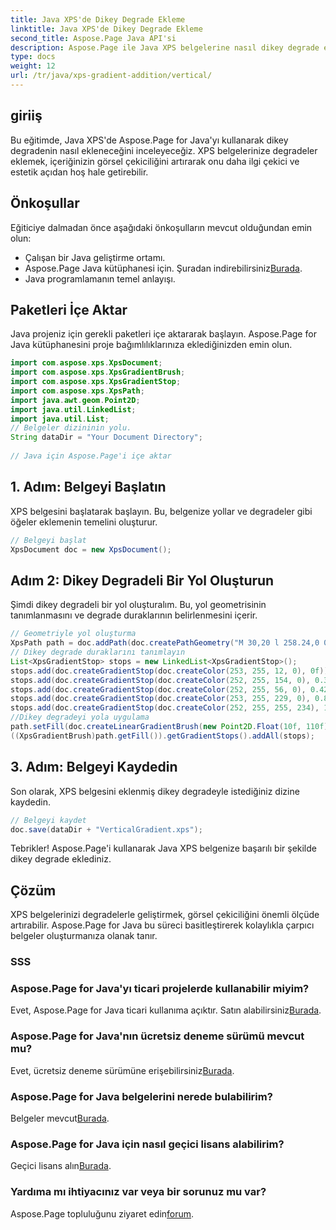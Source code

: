 ```yaml
---
title: Java XPS'de Dikey Degrade Ekleme
linktitle: Java XPS'de Dikey Degrade Ekleme
second_title: Aspose.Page Java API'si
description: Aspose.Page ile Java XPS belgelerine nasıl dikey degrade ekleyeceğinizi öğrenin. Görsel çekiciliği zahmetsizce geliştirin. Adım adım kılavuz içeride.
type: docs
weight: 12
url: /tr/java/xps-gradient-addition/vertical/
---
```

## giriiş
Bu eğitimde, Java XPS'de Aspose.Page for Java'yı kullanarak dikey degradenin nasıl ekleneceğini inceleyeceğiz. XPS belgelerinize degradeler eklemek, içeriğinizin görsel çekiciliğini artırarak onu daha ilgi çekici ve estetik açıdan hoş hale getirebilir.
## Önkoşullar
Eğiticiye dalmadan önce aşağıdaki önkoşulların mevcut olduğundan emin olun:
- Çalışan bir Java geliştirme ortamı.
-  Aspose.Page Java kütüphanesi için. Şuradan indirebilirsiniz[Burada](https://releases.aspose.com/page/java/).
- Java programlamanın temel anlayışı.
## Paketleri İçe Aktar
Java projeniz için gerekli paketleri içe aktararak başlayın. Aspose.Page for Java kütüphanesini proje bağımlılıklarınıza eklediğinizden emin olun.
```java
import com.aspose.xps.XpsDocument;
import com.aspose.xps.XpsGradientBrush;
import com.aspose.xps.XpsGradientStop;
import com.aspose.xps.XpsPath;
import java.awt.geom.Point2D;
import java.util.LinkedList;
import java.util.List;
// Belgeler dizininin yolu.
String dataDir = "Your Document Directory";
        
// Java için Aspose.Page'i içe aktar
```
## 1. Adım: Belgeyi Başlatın
XPS belgesini başlatarak başlayın. Bu, belgenize yollar ve degradeler gibi öğeler eklemenin temelini oluşturur.
```java
// Belgeyi başlat
XpsDocument doc = new XpsDocument();
```
## Adım 2: Dikey Degradeli Bir Yol Oluşturun
Şimdi dikey degradeli bir yol oluşturalım. Bu, yol geometrisinin tanımlanmasını ve degrade duraklarının belirlenmesini içerir.
```java
// Geometriyle yol oluşturma
XpsPath path = doc.addPath(doc.createPathGeometry("M 30,20 l 258.24,0 0,56.64 -258.24,0 Z"));
// Dikey degrade duraklarını tanımlayın
List<XpsGradientStop> stops = new LinkedList<XpsGradientStop>();
stops.add(doc.createGradientStop(doc.createColor(253, 255, 12, 0), 0f));
stops.add(doc.createGradientStop(doc.createColor(252, 255, 154, 0), 0.359375f));
stops.add(doc.createGradientStop(doc.createColor(252, 255, 56, 0), 0.424805f));
stops.add(doc.createGradientStop(doc.createColor(253, 255, 229, 0), 0.879883f));
stops.add(doc.createGradientStop(doc.createColor(252, 255, 255, 234), 1f));
//Dikey degradeyi yola uygulama
path.setFill(doc.createLinearGradientBrush(new Point2D.Float(10f, 110f), new Point2D.Float(10f, 200f)));
((XpsGradientBrush)path.getFill()).getGradientStops().addAll(stops);
```
## 3. Adım: Belgeyi Kaydedin
Son olarak, XPS belgesini eklenmiş dikey degradeyle istediğiniz dizine kaydedin.
```java
// Belgeyi kaydet
doc.save(dataDir + "VerticalGradient.xps");
```
Tebrikler! Aspose.Page'i kullanarak Java XPS belgenize başarılı bir şekilde dikey degrade eklediniz.
## Çözüm
XPS belgelerinizi degradelerle geliştirmek, görsel çekiciliğini önemli ölçüde artırabilir. Aspose.Page for Java bu süreci basitleştirerek kolaylıkla çarpıcı belgeler oluşturmanıza olanak tanır.

### SSS
### Aspose.Page for Java'yı ticari projelerde kullanabilir miyim?
 Evet, Aspose.Page for Java ticari kullanıma açıktır. Satın alabilirsiniz[Burada](https://purchase.aspose.com/buy).
### Aspose.Page for Java'nın ücretsiz deneme sürümü mevcut mu?
 Evet, ücretsiz deneme sürümüne erişebilirsiniz[Burada](https://releases.aspose.com/).
### Aspose.Page for Java belgelerini nerede bulabilirim?
 Belgeler mevcut[Burada](https://reference.aspose.com/page/java/).
### Aspose.Page for Java için nasıl geçici lisans alabilirim?
 Geçici lisans alın[Burada](https://purchase.aspose.com/temporary-license/).
### Yardıma mı ihtiyacınız var veya bir sorunuz mu var?
 Aspose.Page topluluğunu ziyaret edin[forum](https://forum.aspose.com/c/page/39).